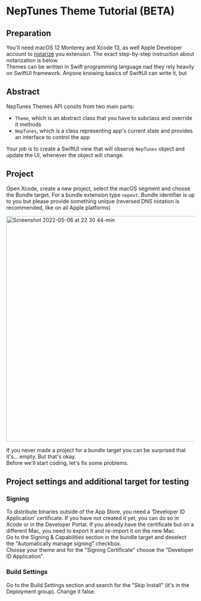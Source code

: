 # NepTunes Theme Tutorial (BETA)


## Preparation
You'll need macOS 12 Monterey and Xcode 13, as well Apple Developer account to [notarize](https://developer.apple.com/documentation/security/notarizing_macos_software_before_distribution) you extension. The exact step-by-step instruction about notarization is below.  
Themes can be written in Swift programming language nad they rely heavily on SwiftUI framework. Anyone knowing basics of SwiftUI can write it, but

## Abstract

NepTunes Themes API consits from two main parts:  
- `Theme`, which is an abstract class that you have to subclass and override it methods
- `NepTunes`, which is a class representing app's current state and provides an interface to control the app

Your job is to create a SwiftUI view that will observe `NepTunes` object and update the UI, whenever the object will change. 

## Project

Open Xcode, create a new project, select the macOS segment and choose the Bundle target. For a bundle extension type `nepext`. Bundle identifier is up to you but please provide something unique (reversed DNS notation is recommended, like on all Apple platforms)

<img width="602" alt="Screenshot 2022-05-06 at 22 30 44-min" src="https://user-images.githubusercontent.com/2467137/167212625-acc710e9-c74f-4d8b-89cd-24f300ce8526.png">

If you never made a project for a bundle target you can be surprised that it's... empty. But that's okay.  
Before we'll start coding, let's fix some problems.

## Project settings and additional target for testing

### Signing
To distribute binaries outside of the App Store, you need a ‘Developer ID Application’ certificate. If you have not created it yet, you can do so in Xcode or in the Developer Portal. If you already have the certificate but on a different Mac, you need to export it and re-import it on the new Mac.  
Go to the Signing & Capabilities section in the bundle target and deselect the "Automatically manage signing" checkbox.  
Choose your theme and for the "Signing Certificate" choose the "Developer ID Application".

### Build Settings
Go to the Build Settings section and search for the "Skip Install" (it's in the Deployment group). Change it false.
